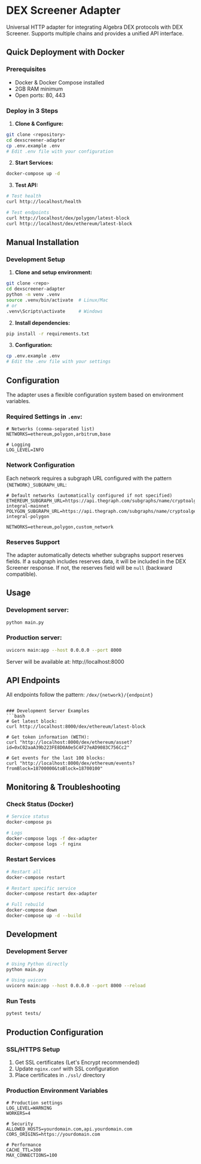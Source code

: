 # DEX Screener Adapter

Universal HTTP adapter for integrating Algebra DEX protocols with DEX Screener. Supports multiple chains and provides a unified API interface.

## Quick Deployment with Docker

### Prerequisites
- Docker & Docker Compose installed
- 2GB RAM minimum
- Open ports: 80, 443

### Deploy in 3 Steps

1. **Clone & Configure:**
```bash
git clone <repository>
cd dexscreener-adapter
cp .env.example .env
# Edit .env file with your configuration
```

2. **Start Services:**
```bash
docker-compose up -d
```

3. **Test API:**
```bash
# Test health
curl http://localhost/health

# Test endpoints
curl http://localhost/dex/polygon/latest-block
curl http://localhost/dex/ethereum/latest-block
```

## Manual Installation

### Development Setup

1. **Clone and setup environment:**
```bash
git clone <repo>
cd dexscreener-adapter
python -m venv .venv
source .venv/bin/activate  # Linux/Mac
# or
.venv\Scripts\activate     # Windows
```

2. **Install dependencies:**
```bash
pip install -r requirements.txt
```

3. **Configuration:**
```bash
cp .env.example .env
# Edit the .env file with your settings
```

## Configuration

The adapter uses a flexible configuration system based on environment variables.

### Required Settings in `.env`:
```env
# Networks (comma-separated list)
NETWORKS=ethereum,polygon,arbitrum,base

# Logging
LOG_LEVEL=INFO
```

### Network Configuration
Each network requires a subgraph URL configured with the pattern `{NETWORK}_SUBGRAPH_URL`:

```env
# Default networks (automatically configured if not specified)
ETHEREUM_SUBGRAPH_URL=https://api.thegraph.com/subgraphs/name/cryptoalgebra/algebra-integral-mainnet
POLYGON_SUBGRAPH_URL=https://api.thegraph.com/subgraphs/name/cryptoalgebra/algebra-integral-polygon

NETWORKS=ethereum,polygon,custom_network
```

### Reserves Support
The adapter automatically detects whether subgraphs support reserves fields. If a subgraph includes reserves data, it will be included in the DEX Screener response. If not, the reserves field will be `null` (backward compatible).

## Usage

### Development server:
```bash
python main.py
```

### Production server:
```bash
uvicorn main:app --host 0.0.0.0 --port 8000
```

Server will be available at: http://localhost:8000

## API Endpoints

All endpoints follow the pattern: `/dex/{network}/{endpoint}`

```

### Development Server Examples
```bash
# Get latest block:
curl http://localhost:8000/dex/ethereum/latest-block

# Get token information (WETH):
curl "http://localhost:8000/dex/ethereum/asset?id=0xC02aaA39b223FE8D0A0e5C4F27eAD9083C756Cc2"

# Get events for the last 100 blocks:
curl "http://localhost:8000/dex/ethereum/events?fromBlock=18700000&toBlock=18700100"
```

## Monitoring & Troubleshooting

### Check Status (Docker)
```bash
# Service status
docker-compose ps

# Logs
docker-compose logs -f dex-adapter
docker-compose logs -f nginx
```

### Restart Services
```bash
# Restart all
docker-compose restart

# Restart specific service
docker-compose restart dex-adapter

# Full rebuild
docker-compose down
docker-compose up -d --build
```

## Development

### Development Server
```bash
# Using Python directly
python main.py

# Using uvicorn
uvicorn main:app --host 0.0.0.0 --port 8000 --reload
```

### Run Tests
```bash
pytest tests/
```
## Production Configuration

### SSL/HTTPS Setup
1. Get SSL certificates (Let's Encrypt recommended)
2. Update `nginx.conf` with SSL configuration
3. Place certificates in `./ssl/` directory

### Production Environment Variables
```env
# Production settings
LOG_LEVEL=WARNING
WORKERS=4

# Security
ALLOWED_HOSTS=yourdomain.com,api.yourdomain.com
CORS_ORIGINS=https://yourdomain.com

# Performance
CACHE_TTL=300
MAX_CONNECTIONS=100
```
